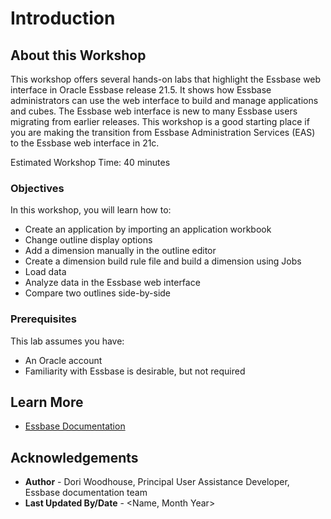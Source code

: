 # Introduction

## About this Workshop

This workshop offers several hands-on labs that highlight the Essbase web interface in Oracle Essbase release 21.5. It shows how Essbase administrators can use the web interface to build and manage applications and cubes. The Essbase web interface is new to many Essbase users migrating from earlier releases. This workshop is a good starting place if you are making the transition from Essbase Administration Services (EAS) to the Essbase web interface in 21c.

Estimated Workshop Time: 40 minutes

### Objectives

In this workshop, you will learn how to:

* Create an application by importing an application workbook
* Change outline display options
* Add a dimension manually in the outline editor
* Create a dimension build rule file and build a dimension using Jobs
* Load data
* Analyze data in the Essbase web interface
* Compare two outlines side-by-side

### Prerequisites

This lab assumes you have:

* An Oracle account
* Familiarity with Essbase is desirable, but not required

## Learn More

* [Essbase Documentation](https://docs.oracle.com/en/database/other-databases/essbase/21/books.html)

## Acknowledgements

* **Author** - Dori Woodhouse, Principal User Assistance Developer, Essbase documentation team
* **Last Updated By/Date** - <Name, Month Year>
